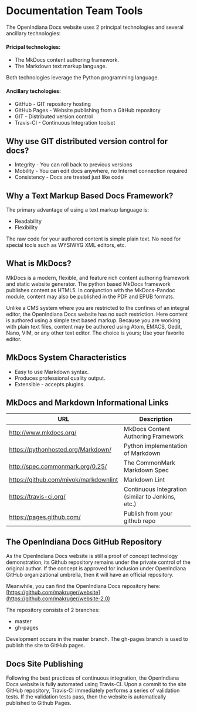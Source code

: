 # Documentation Team Tools

The OpenIndiana Docs website uses 2 principal technologies and several ancillary technologies:

#### Pricipal technologies:

* The MkDocs content authoring framework.
* The Markdown text markup language.

Both technologies leverage the Python programming language.

#### Ancillary techologies:
 
 * GitHub - GIT repository hosting
 * GitHub Pages - Website publishing from a GitHub repository
 * GIT - Distributed version control
 * Travis-CI - Continuous Integration toolset

## Why use GIT distributed version control for docs?

* Integrity - You can roll back to previous versions
* Mobility - You can edit docs anywhere, no Internet connection required
* Consistency - Docs are treated just like code

## Why a Text Markup Based Docs Framework?

The primary advantage of using a text markup language is:

* Readability
* Flexibility

The raw code for your authored content is simple plain text.
No need for special tools such as WYSIWYG XML editors, etc.


## What is MkDocs?

MkDocs is a modern, flexible, and feature rich content authoring framework and static website generator.
The python based MkDocs framework publishes content as HTML5.
In conjunction with the MkDocs-Pandoc module, content may also be published in the PDF and EPUB formats.

Unlike a CMS system where you are restricted to the confines of an integral editor, the OpenIndiana Docs website has no such restriction.
Here content is authored using a simple text based markup.
Because you are working with plain text files, content may be authored using Atom, EMACS, Gedit, Nano, VIM, or any other text editor.
The choice is yours; Use your favorite editor.


## MkDocs System Characteristics

* Easy to use Markdown syntax.
* Produces professional quality output.
* Extensible - accepts plugins.


## MkDocs and Markdown Informational Links

| URL | Description
|---|---
| <http://www.mkdocs.org/> | MkDocs Content Authoring Framework
| <https://pythonhosted.org/Markdown/> | Python implementation of Markdown
| <http://spec.commonmark.org/0.25/> | The CommonMark Markdown Spec
| <https://github.com/mivok/markdownlint> | Markdown Lint
| <https://travis-ci.org/> | Continuous Integration (similar to Jenkins, etc.)
| <https://pages.github.com/> | Publish from your github repo


## The OpenIndiana Docs GitHub Repository

As the OpenIndiana Docs website is still a proof of concept technology demonstration, its Github repository remains under the private control of the original author.
If the concept is approved for inclusion under OpenIndiana GitHub organizational umbrella, then it will have an official repository.

Meanwhile, you can find the OpenIndiana Docs repository here: [https://github.com/makruger/website](https://github.com/makruger/website-2.0)

The repository consists of 2 branches:

* master
* gh-pages

Development occurs in the master branch.
The gh-pages branch is used to publish the site to GitHub pages.


## Docs Site Publishing

Following the best practices of continuous integration, the OpenIndiana Docs website is fully automated using Travis-CI.
Upon a commit to the site GitHub repository, Travis-CI immediately performs a series of validation tests.
If the validation tests pass, then the website is automatically published to Github Pages.

